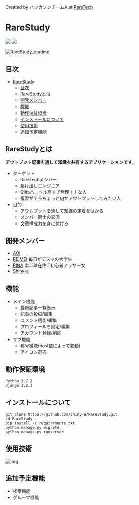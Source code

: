 Created by ハッカソンチームA  at  [RareTech](https://raretech.site/)

# RareStudy
![](https://img.shields.io/badge/Python-3.7.2-blue) ![](https://img.shields.io/badge/Django-3.2.3-orange)

![RareStudy_readme](https://user-images.githubusercontent.com/84213832/122702029-e8a2b400-d291-11eb-9cf8-0e9301c41bc5.gif)


## 目次

- [RareStudy](#rarestudy)
  - [目次](#目次)
  - [RareStudyとは](#rarestudyとは)
  - [開発メンバー](#開発メンバー)
  - [機能](#機能)
  - [動作保証環境](#動作保証環境)
  - [インストールについて](#インストールについて)
  - [使用技術](#使用技術)
  - [追加予定機能](#追加予定機能)

## RareStudyとは
**アウトプット記事を通して知識を共有するアプリケーションです。**
* ターゲット
    *   RareTechメンバー
    *   駆け出しエンジニア
    *   Qiitaハードル高すぎ無理！！な人
    *   復習がてらちょっと何かアウトプットしてみたい人
* 目的
    *   アウトプットを通して知識の定着をはかる
    *   メンバー同士の交流
    *   文章構成力を身に付ける

## 開発メンバー
- [AOI](https://github.com/orang-0840)
- [REIMEI](https://github.com/Reimei1213)   毎日がデスマの大学生
- [RINA](https://github.com/Rinasham)   南半球在住IT初心者アラサー女
- [Shiny-a](https://github.com/shiny-a)

## 機能
*   メイン機能
    *   最新記事一覧表示
    *   記事の投稿/編集
    *   コメント機能/編集
    *   プロフィールを設定/編集
    *   アカウント登録/削除
*   サブ機能
    *   称号機能(post数によって変動)
    *   アイコン選択

## 動作保証環境
```
Python 3.7.2
Django 3.2.3
```

## インストールについて
```
git clone https://github.com/shiny-a/RareStudy.git
cd RareStudy
pip install -r requirements.txt
python manage.py migrate
python manage.py runserver
```
## 使用技術
![img](https://user-images.githubusercontent.com/84213832/122710005-ba79a000-d2a2-11eb-84f6-b5c5a2ca380b.JPG)



## 追加予定機能
- 検索機能
- グループ機能
